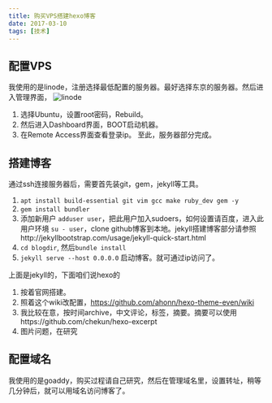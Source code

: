 ```yaml
---
title: 购买VPS搭建hexo博客
date: 2017-03-10
tags: [技术]
---
```


## 配置VPS
我使用的是linode，注册选择最低配置的服务器。最好选择东京的服务器。然后进入管理界面，
![linode](blog_on_vps/linode.png)
1. 选择Ubuntu，设置root密码，Rebuild。
2. 然后进入Dashboard界面，BOOT启动机器。
3. 在Remote Access界面查看登录ip。
至此，服务器部分完成。
## 搭建博客
通过ssh连接服务器后，需要首先装git，gem，jekyll等工具。
1. `apt install build-essential git vim gcc make ruby_dev gem -y`
2. `gem install bundler`
3. 添加新用户 `adduser user`，把此用户加入sudoers，如何设置请百度，进入此用户环境 `su - user`，clone github博客到本地。jekyll搭建博客部分请参照http://jekyllbootstrap.com/usage/jekyll-quick-start.html
5. `cd blogdir`, 然后`bundle install`
6. `jekyll serve --host 0.0.0.0` 启动博客。就可通过ip访问了。  

上面是jekyll的，下面咱们说hexo的
1. 按着官网搭建。
2. 照着这个wiki改配置，https://github.com/ahonn/hexo-theme-even/wiki
3. 我比较在意，按时间archive，中文评论，标签，摘要。摘要可以使用https://github.com/chekun/hexo-excerpt
4. 图片问题，在研究
## 配置域名
我使用的是goaddy，购买过程请自己研究，然后在管理域名里，设置转址，稍等几分钟后，就可以用域名访问博客了。



